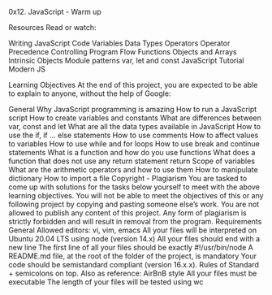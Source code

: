 0x12. JavaScript - Warm up

Resources
Read or watch:

Writing JavaScript Code
Variables
Data Types
Operators
Operator Precedence
Controlling Program Flow
Functions
Objects and Arrays
Intrinsic Objects
Module patterns
var, let and const
JavaScript Tutorial
Modern JS

Learning Objectives
At the end of this project, you are expected to be able to explain to anyone, without the help of Google:

General
Why JavaScript programming is amazing
How to run a JavaScript script
How to create variables and constants
What are differences between var, const and let
What are all the data types available in JavaScript
How to use the if, if ... else statements
How to use comments
How to affect values to variables
How to use while and for loops
How to use break and continue statements
What is a function and how do you use functions
What does a function that does not use any return statement return
Scope of variables
What are the arithmetic operators and how to use them
How to manipulate dictionary
How to import a file
Copyright - Plagiarism
You are tasked to come up with solutions for the tasks below yourself to meet with the above learning objectives.
You will not be able to meet the objectives of this or any following project by copying and pasting someone else’s work.
You are not allowed to publish any content of this project.
Any form of plagiarism is strictly forbidden and will result in removal from the program.
Requirements
General
Allowed editors: vi, vim, emacs
All your files will be interpreted on Ubuntu 20.04 LTS using node (version 14.x)
All your files should end with a new line
The first line of all your files should be exactly #!/usr/bin/node
A README.md file, at the root of the folder of the project, is mandatory
Your code should be semistandard compliant (version 16.x.x). Rules of Standard + semicolons on top. Also as reference: AirBnB style
All your files must be executable
The length of your files will be tested using wc
